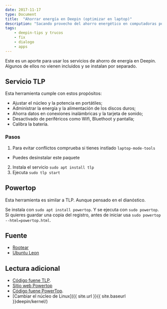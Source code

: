 ```yaml
---
date: 2017-11-17
type: Document
title:  "Ahorrar energía en Deepin (optimizar en laptop)"
description: "Sacando provecho del ahorro energético en computadoras portátiles"
tags:
    - deepin-tips y trucos
    - fix
    - dialogo
    - apps
---
```


Este es un aporte para usar los servicios de ahorro de energía en Deepin. Algunos de ellos no vienen incluidos y se instalan por separado.

## Servicio TLP
Esta herramienta cumple con estos propósitos:
* Ajustar el núcleo y la potencia en portátiles;
* Administrar la energía y la alimentación de los discos duros;
* Ahorra datos en conexiones inalámbricas y la tarjeta de sonido;
* Desactivado de periféricos como Wifi, Bluethoot y pantalla;
* Calibra la batería.

### Pasos
1. Para evitar conflictos comprueba si tienes instlado `laptop-mode-tools`
  - Puedes desinstalar este paquete
2. Instala el servicio `sudo apt install tlp`
3. Ejecuta `sudo tlp start`

## Powertop
Esta herramienta es similar a TLP. Aunque pensado en el dianóstico.

Se instala con `sudo apt install powertop`. Y se ejecuta con `sudo powertop`. Si quieres guardar una copia del registro, antes de iniciar usa `sudo powertop --html=powertop.html`.

## Fuente
* [Rootear](https://rootear.com/ubuntu-linux/mejorar-consumo-ubuntu)
* [Ubuntu Leon](http://www.ubuntuleon.com/2014/01/exprime-hasta-el-ultimo-electron-de-la.html)

## Lectura adicional
* [Código fuene TLP](https://github.com/linrunner/TLP).
* [Sitio web Powertop](https://01.org/powertop)
* [Código fuene PowerTop](https://github.com/fenrus75/powertop).
* [Cambiar el núcleo de Linux]({{ site.url }}{{ site.baseurl }}deepin/kernel/)
